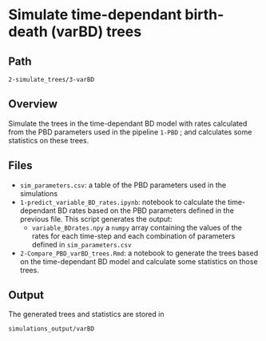 # Simulate time-dependant birth-death (varBD) trees
## Path
```
2-simulate_trees/3-varBD
```

## Overview
Simulate the trees in the time-dependant BD model with rates calculated from the PBD parameters used in the pipeline `1-PBD` ; and calculates some statistics on these trees. 

## Files 
* `sim_parameters.csv`: a table of the PBD parameters used in the simulations
* `1-predict_variable_BD_rates.ipynb`: notebook to calculate the time-dependant BD rates based on the PBD parameters defined in the previous file. This script generates the output:
    * `variable_BDrates.npy` a `numpy` array containing the values of the rates for each time-step and each combination of parameters defined in `sim_parameters.csv`
* `2-Compare_PBD_varBD_trees.Rmd`: a notebook to generate the trees based on the time-dependant BD model and calculate some statistics on those trees. 

## Output 
The generated trees and statistics are stored in 
```
simulations_output/varBD
```